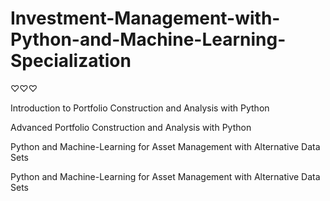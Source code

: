 # Investment-Management-with-Python-and-Machine-Learning-Specialization
♡♡♡

Introduction to Portfolio Construction and Analysis with Python


Advanced Portfolio Construction and Analysis with Python


Python and Machine-Learning for Asset Management with Alternative Data Sets


Python and Machine-Learning for Asset Management with Alternative Data Sets

